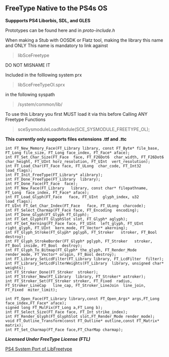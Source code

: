 
## FreeType Native to the PS4s OS

**Suppports PS4 Liborbis, SDL, and GLES**

Prototypes can be found here and in *proto-include.h*

When making a Stub with OOSDK or Flatz tool, making the library this name and ONLY This name
is mandatory to link against

>libSceFreetype

DO NOT MISNAME IT

Included in the folllowing system prx
>libSceFreeTypeOl.sprx

in the following syspath
>/system/common/lib/

To use this Library you first MUST load it via this before
Calling ANY Freetype Functions

>sceSysmoduleLoadModule(SCE_SYSMODULE_FREETYPE_OL);


**This currently only supports files extensions .ttf and .ttc**


```void FT_Set_Transform (FT_Face face, FT_Matrix* matrix, FT_Vector* delta);
int FT_New_Memory_Face(FT_Library library, const FT_Byte* file_base, FT_Long file_size, FT_Long face_index, FT_Face* aface);
int FT_Set_Char_Size(FT_Face  face, FT_F26Dot6  char_width, FT_F26Dot6 char_height, FT_UInt horz_resolution, FT_UInt  vert_resolution);
int FT_Load_Char(FT_Face face, FT_ULong  char_code, FT_Int32 load_flags);
int FT_Init_FreeType(FT_Library* alibrary);
int FT_Done_FreeType(FT_Library  library);
int FT_Done_Face(FT_Face  face);
int FT_New_Face(FT_Library   library, const char* filepathname, FT_Long  face_index, FT_Face* aface);
int FT_Load_Glyph(FT_Face   face, FT_UInt  glyph_index, u32 load_flags); 
FT_UInt FT_Get_Char_Index(FT_Face   face, FT_ULong  charcode);
int FT_Select_Charmap(FT_Face face, FT_Encoding  encoding);
int FT_Done_Glyph(FT_Glyph FT_Glyph);
int FT_Get_Glyph(FT_GlyphSlot slot, FT_Glyph* aglyph);
int FT_Get_Kerning(FT_Face face, FT_UInt  left_glyph, FT_UInt  right_glyph, FT_UInt  kern_mode, FT_Vector* akerning);
int FT_Glyph_Stroke(FT_Glyph* pglyph, FT_Stroker   stroker, FT_Bool  destroy);
int FT_Glyph_StrokeBorder(FT_Glyph* pglyph, FT_Stroker   stroker, FT_Bool inside, FT_Bool  destroy);
int FT_Glyph_To_Bitmap(FT_Glyph* the_glyph, FT_Render_Mode  render_mode, FT_Vector* origin, FT_Bool destroy);
int FT_Library_SetLcdFilter(FT_Library library, FT_LcdFilter  filter);
int FT_Library_SetLcdFilterWeights(FT_Library  library, unsigned char* weights);
int FT_Stroker_Done(FT_Stroker  stroker);
int FT_Stroker_New(FT_Library  library, FT_Stroker* astroker);
int FT_Stroker_Set(FT_Stroker stroker, FT_Fixed  radius, FT_Stroker_LineCap   line_cap, FT_Stroker_LineJoin  line_join, FT_Fixed  miter_limit);

int FT_Open_Face(FT_Library library,const FT_Open_Args* args,FT_Long face_index,FT_Face* aface);
signed long FT_MulFix(FT_Long a,FT_Long b);
int FT_Select_Size(FT_Face face, FT_Int strike_index);
int FT_Render_Glyph(FT_GlyphSlot slot,FT_Render_Mode render_mode);
void FT_Outline_Transform(const FT_Outline* outline,const FT_Matrix* matrix);
int FT_Set_Charmap(FT_Face face,FT_CharMap charmap);
```


***Licensed Under FreeType License (FTL)***

[PS4 System Port of LibFreetype](https://www.freetype.org/)

